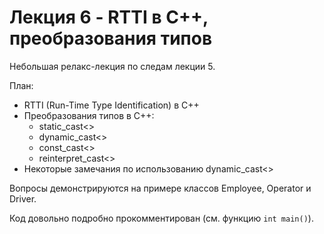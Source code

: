 # Лекция 6 - RTTI в C++, преобразования типов

Небольшая релакс-лекция по следам лекции 5.

План:

* RTTI (Run-Time Type Identification) в C++
* Преобразования типов в С++:
    - static_cast<>
    - dynamic_cast<>
    - const_cast<>
    - reinterpret_cast<>
* Некоторые замечания по использованию dynamic_cast<>    


Вопросы демонстрируются на примере классов Employee, Operator и Driver.

Код довольно подробно прокомментирован (см. функцию ```int main()```).
